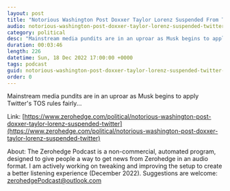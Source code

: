 ```yaml
---
layout: post
title: "Notorious Washington Post Doxxer Taylor Lorenz Suspended From Twitter"
audio: notorious-washington-post-doxxer-taylor-lorenz-suspended-twitter-0
category: political
desc: "Mainstream media pundits are in an uproar as Musk begins to apply Twitter's TOS rules fairly..."
duration: 00:03:46
length: 226
datetime: Sun, 18 Dec 2022 17:00:00 +0000
tags: podcast
guid: notorious-washington-post-doxxer-taylor-lorenz-suspended-twitter-0
order: 0
---
```

Mainstream media pundits are in an uproar as Musk begins to apply Twitter's TOS rules fairly...

Link: [https://www.zerohedge.com/political/notorious-washington-post-doxxer-taylor-lorenz-suspended-twitter](https://www.zerohedge.com/political/notorious-washington-post-doxxer-taylor-lorenz-suspended-twitter)

About: The Zerohedge Podcast is a non-commercial, automated program, designed to give people a way to get news from Zerohedge in an audio format.  I am actively working on tweaking and improving the setup to create a better listening experience (December 2022).  Suggestions are welcome: [zerohedgePodcast@outlook.com](mailto:zerohedgePodcast@outlook.com)